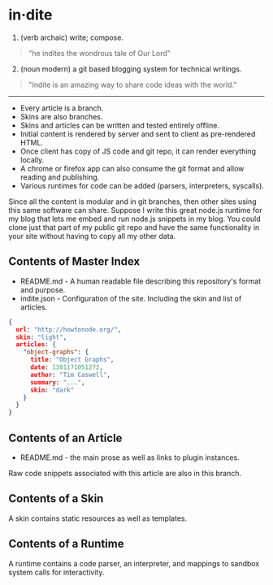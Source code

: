 # in·dite

1. (verb archaic) write; compose.

  > "he indites the wondrous tale of Our Lord"

2. (noun modern) a git based blogging system for technical writings.

  > "Indite is an amazing way to share code ideas with the world."

--------------------------------------------------------------------------------

 - Every article is a branch.
 - Skins are also branches.
 - Skins and articles can be written and tested entirely offline.
 - Initial content is rendered by server and sent to client as pre-rendered HTML.
 - Once client has copy of JS code and git repo, it can render everything locally.
 - A chrome or firefox app can also consume the git format and allow reading and publishing.
 - Various runtimes for code can be added (parsers, interpreters, syscalls).

Since all the content is modular and in git branches, then other sites using this
same software can share.  Suppose I write this great node.js runtime for my blog
that lets me embed and run node.js snippets in my blog.  You could clone just that
part of my public git repo and have the same functionality in your site without
having to copy all my other data.

## Contents of Master Index

 - README.md - A human readable file describing this repository's format and purpose.
 - indite.json - Configuration of the site.  Including the skin and list of articles.

```json
{
  url: "http://howtonode.org/",
  skin: "light",
  articles: {
    "object-graphs": {
      title: "Object Graphs",
      date: 1381171051272,
      author: "Tim Caswell",
      summary: "...",
      skin: "dark"
    }
  }
}
```

## Contents of an Article

 - README.md - the main prose as well as links to plugin instances.

Raw code snippets associated with this article are also in this branch.

## Contents of a Skin

A skin contains static resources as well as templates.

## Contents of a Runtime

A runtime contains a code parser, an interpreter, and mappings to sandbox system
calls for interactivity.
